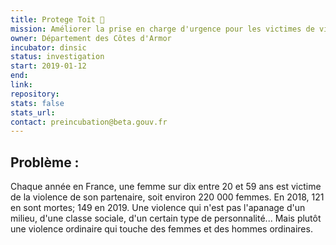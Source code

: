 ```yaml
---
title: Protege Toit 🏡
mission: Améliorer la prise en charge d'urgence pour les victimes de violences conjugales
owner: Département des Côtes d'Armor
incubator: dinsic 
status: investigation
start: 2019-01-12
end: 
link:
repository: 
stats: false 
stats_url: 
contact: preincubation@beta.gouv.fr
---
```


## Problème :
Chaque année en France, une femme sur dix entre 20 et 59 ans est victime de la violence de son partenaire, soit environ 220 000 femmes.
En 2018, 121 en sont mortes; 149 en 2019.
Une violence qui n'est pas l'apanage d'un milieu, d'une classe sociale, d'un certain type de personnalité... Mais plutôt une violence ordinaire qui touche des femmes et des hommes ordinaires.
